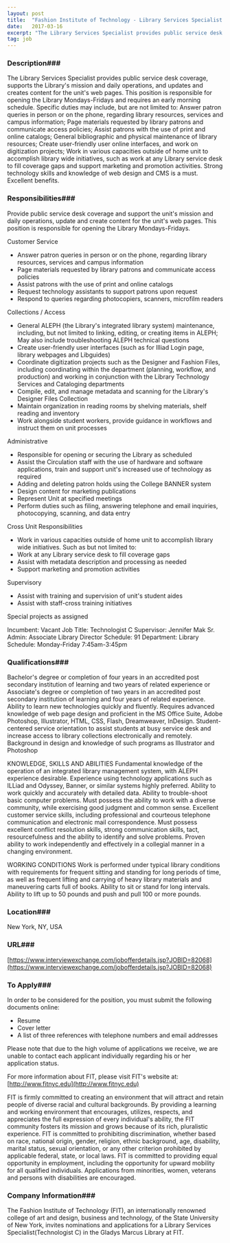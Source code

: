 ```yaml
---
layout: post
title:  "Fashion Institute of Technology - Library Services Specialist (Technologist C) - Fashion Institute of Technology"
date:   2017-03-16
excerpt: "The Library Services Specialist provides public service desk coverage, supports the Library's mission and daily operations, and updates and creates content for the unit's web pages. This position is responsible for opening the Library Mondays-Fridays and requires an early morning schedule. Specific duties may include, but are not limited to:..."
tag: job
---
```


### Description###

The Library Services Specialist provides public service desk coverage, supports the Library's mission and daily operations, and updates and creates content for the unit's web pages. This position is responsible for opening the Library Mondays-Fridays and requires an early morning schedule. Specific duties may include, but are not limited to: Answer patron queries in person or on the phone, regarding library resources, services and campus information; Page materials requested by library patrons and communicate access policies; Assist patrons with the use of print and online catalogs; General bibliographic and physical maintenance of library resources; Create user-friendly user online interfaces, and work on digitization projects; Work in various capacities outside of home unit to accomplish library wide initiatives, such as work at any Library service desk to fill coverage gaps and support marketing and promotion activities. Strong technology skills and knowledge of web design and CMS is a must. Excellent benefits.


### Responsibilities###

Provide public service desk coverage and support the unit's mission and daily operations, update and create content for the unit's web pages. This position is responsible for opening the Library Mondays-Fridays.

Customer Service  
- Answer patron queries in person or on the phone, regarding library resources, services and campus information
- Page materials requested by library patrons and communicate access policies
- Assist patrons with the use of print and online catalogs
- Request technology assistants to support patrons upon request
- Respond to queries regarding photocopiers, scanners, microfilm readers

Collections / Access  
- General ALEPH (the Library's integrated library system) maintenance, including, but not limited to linking, editing, or creating items in ALEPH; May also include troubleshooting ALEPH technical questions
- Create user-friendly user interfaces (such as for Illiad Login page, library webpages and Libguides)
- Coordinate digitization projects such as the Designer and Fashion Files, including coordinating within the department (planning, workflow, and production) and working in conjunction with the Library Technology Services and 
Cataloging departments
- Compile, edit, and manage metadata and scanning for the Library's Designer Files Collection
- Maintain organization in reading rooms by shelving materials, shelf reading and inventory
- Work alongside student workers, provide guidance in workflows and instruct them on unit processes

Administrative  
- Responsible for opening or securing the Library as scheduled
- Assist the Circulation staff with the use of hardware and software applications, train and support unit's increased use of technology as required
- Adding and deleting patron holds using the College BANNER system
- Design content for marketing publications
- Represent Unit at specified meetings
- Perform duties such as filing, answering telephone and email inquiries, photocopying, scanning, and data entry

Cross Unit Responsibilities
- Work in various capacities outside of home unit to accomplish library wide initiatives. Such as but not limited to:
- Work at any Library service desk to fill coverage gaps
- Assist with metadata description and processing as needed
 - Support marketing and promotion activities

Supervisory  
- Assist with training and supervision of unit's student aides
- Assist with staff-cross training initiatives

Special projects as assigned

Incumbent: Vacant Job Title: Technologist C 
Supervisor: Jennifer Mak 
Sr. Admin: Associate Library Director 
Schedule: 91 
Department: Library 
Schedule: Monday-Friday 7:45am-3:45pm


### Qualifications###

Bachelor's degree or completion of four years in an accredited post secondary institution of learning and two years of related experience or Associate's degree or completion of two years in an accredited post secondary institution of learning and four years of related experience. Ability to learn new technologies quickly and fluently. Requires advanced knowledge of web page design and proficient in the MS Office Suite, Adobe Photoshop, Illustrator, HTML, CSS, Flash, Dreamweaver, InDesign. Student-centered service orientation to assist students at busy service desk and increase access to library collections electronically and remotely. Background in design and knowledge of such programs as Illustrator and Photoshop

KNOWLEDGE, SKILLS AND ABILITIES
Fundamental knowledge of the operation of an integrated library management system, with ALEPH experience desirable. Experience using technology applications such as ILLiad and Odyssey, Banner, or similar systems highly preferred. Ability to work quickly and accurately with detailed data. Ability to trouble-shoot basic computer problems.
Must possess the ability to work with a diverse community, while exercising good judgment and common sense. Excellent customer service skills, including professional and courteous telephone communication and electronic mail correspondence. Must possess excellent conflict resolution skills, strong communication skills, tact, resourcefulness and the ability to identify and solve problems. Proven ability to work independently and effectively in a collegial manner in a changing environment.

WORKING CONDITIONS
Work is performed under typical library conditions with requirements for frequent sitting and standing for long periods of time, as well as frequent lifting and carrying of heavy library materials and maneuvering carts full of books. Ability to sit or stand for long intervals. Ability to lift up to 50 pounds and push and pull 100 or more pounds.




### Location###

New York, NY, USA


### URL###

[https://www.interviewexchange.com/jobofferdetails.jsp?JOBID=82068](https://www.interviewexchange.com/jobofferdetails.jsp?JOBID=82068)

### To Apply###

In order to be considered for the position, you must submit the following documents online:
* Resume 
* Cover letter 
* A list of three references with telephone numbers and email addresses

Please note that due to the high volume of applications we receive, we are unable to contact each applicant individually regarding his or her application status.  

For more information about FIT, please visit FIT's website at: [http://www.fitnyc.edu](http://www.fitnyc.edu)  

FIT is firmly committed to creating an environment that will attract and retain people of diverse racial and cultural backgrounds. By providing a learning and working environment that encourages, utilizes, respects, and appreciates the full expression of every individual's ability, the FIT community fosters its mission and grows because of its rich, pluralistic experience. FIT is committed to prohibiting discrimination, whether based on race, national origin, gender, religion, ethnic background, age, disability, marital status, sexual orientation, or any other criterion prohibited by applicable federal, state, or local laws. FIT is committed to providing equal opportunity in employment, including the opportunity for upward mobility for all qualified individuals. Applications from minorities, women, veterans and persons with disabilities are encouraged.


### Company Information###

The Fashion Institute of Technology (FIT), an internationally renowned college of art and design, business and technology, of the State University of New York, invites nominations and applications for a Library Services Specialist(Technologist C) in the Gladys Marcus Library at FIT.



